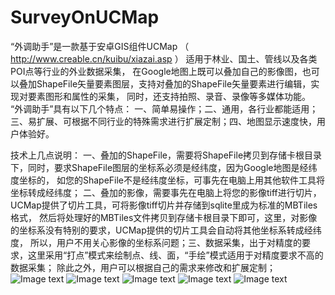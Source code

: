 # SurveyOnUCMap
“外调助手”是一款基于安卓GIS组件UCMap （ http://www.creable.cn/kuibu/xiazai.asp ） 适用于林业、国土、管线以及各类POI点等行业的外业数据采集，
在Google地图上既可以叠加自己的影像图，也可以叠加ShapeFile矢量要素图层，支持对叠加的ShapeFile矢量要素进行编辑，实现对要素图形和属性的采集，
同时，还支持拍照、录音、录像等多媒体功能。
“外调助手”具有以下几个特点：
一、简单易操作；二、通用，各行业都能适用；三、易扩展、可根据不同行业的特殊需求进行扩展定制；四、地图显示速度快，用户体验好。

技术上几点说明：
一、叠加的ShapeFile，需要将ShapeFile拷贝到存储卡根目录下，同时，要求ShapeFile图层的坐标系必须是经纬度，因为Google地图是经纬度坐标的，
如您的ShapeFile不是经纬度坐标，可事先在电脑上用其他软件工具将坐标转成经纬度；
二、叠加的影像，需要事先在电脑上将您的影像tiff进行切片，UCMap提供了切片工具，可将影像tiff切片并存储到sqlite里成为标准的MBTiles格式，
然后将处理好的MBTiles文件拷贝到存储卡根目录下即可，这里，对影像的坐标系没有特别的要求，UCMap提供的切片工具会自动将其他坐标系转成经纬度，
所以，用户不用关心影像的坐标系问题；三、数据采集，出于对精度的要求，这里采用“打点”模式来绘制点、线、面，“手绘”模式适用于对精度要求不高的数据采集；
除此之外，用户可以根据自己的需求来修改和扩展定制；
![Image text](https://github.com/geochenyj/SurveyOnUCMap/blob/master/img-folder/pic1.png)
![Image text](https://github.com/geochenyj/SurveyOnUCMap/blob/master/img-folder/pic2.png)
![Image text](https://github.com/geochenyj/SurveyOnUCMap/blob/master/img-folder/pic3.png)
![Image text](https://github.com/geochenyj/SurveyOnUCMap/blob/master/img-folder/pic4.png)
![Image text](https://github.com/geochenyj/SurveyOnUCMap/blob/master/img-folder/pic5.png)
